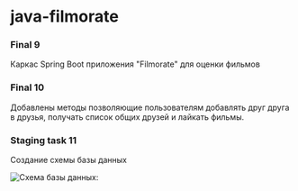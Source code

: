 # **java-filmorate**

   ### **Final 9**

Каркас Spring Boot приложения "Filmorate" для оценки фильмов

   ### **Final 10**

Добавлены методы позволяющие пользователям добавлять друг друга в друзья, получать список общих друзей и лайкать фильмы.

   ### **Staging task 11**
    
Создание схемы базы данных

![Схема базы данных:](https://user-images.githubusercontent.com/115705343/229368658-4acafd7f-51f9-4969-8746-bd253c4382c7.png)

